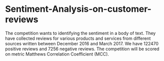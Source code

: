 # Sentiment-Analysis-on-customer-reviews
The competition wants to identifying the sentiment in a body of text.
They have collected reviews for various products and services from different sources written between December 2016 and March 2017. 
We have 122470 positive reviews and 7256 negative reviews.
The competition will be scored on metric Matthews Correlation Coefficient (MCC).


